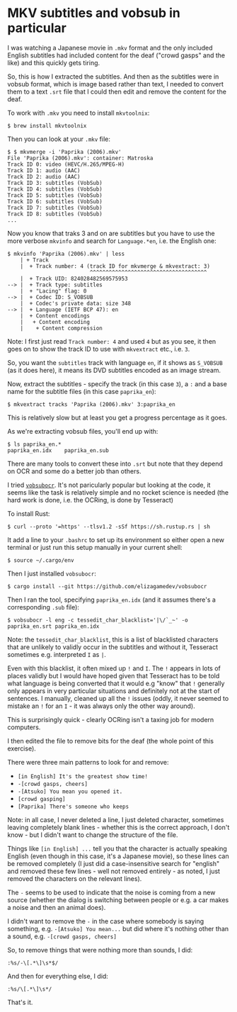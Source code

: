 MKV subtitles and vobsub in particular
======================================

I was watching a Japanese movie in `.mkv` format and the only included English subtitles had included content for the deaf ("crowd gasps" and the like) and this quickly gets tiring.

So, this is how I extracted the subtitles. And then as the subtitles were in vobsub format, which is image based rather than text, I needed to convert them to a text `.srt` file that I could then edit and remove the content for the deaf.

To work with `.mkv` you need to install `mkvtoolnix`:

```
$ brew install mkvtoolnix
```

Then you can look at your `.mkv` file:

```
$ $ mkvmerge -i 'Paprika (2006).mkv' 
File 'Paprika (2006).mkv': container: Matroska
Track ID 0: video (HEVC/H.265/MPEG-H)
Track ID 1: audio (AAC)
Track ID 2: audio (AAC)
Track ID 3: subtitles (VobSub)
Track ID 4: subtitles (VobSub)
Track ID 5: subtitles (VobSub)
Track ID 6: subtitles (VobSub)
Track ID 7: subtitles (VobSub)
Track ID 8: subtitles (VobSub)
...
```

Now you know that traks 3 and on are subtitles but you have to use the more verbose `mkvinfo` and search for `Language.*en`, i.e. the English one:

```
$ mkvinfo 'Paprika (2006).mkv' | less
    | + Track
    |  + Track number: 4 (track ID for mkvmerge & mkvextract: 3)
                          ^^^^^^^^^^^^^^^^^^^^^^^^^^^^^^^^^^^^^
    |  + Track UID: 824028482569575953
--> |  + Track type: subtitles
    |  + "Lacing" flag: 0
--> |  + Codec ID: S_VOBSUB
    |  + Codec's private data: size 348
--> |  + Language (IETF BCP 47): en
    |  + Content encodings
    |   + Content encoding
    |    + Content compression
```

Note: I first just read `Track number: 4` and used `4` but as you see, it then goes on to show the track ID to use with `mkvextract` etc., i.e. `3`.

So, you want the `subtitles` track with language `en`, if it shows as `S_VOBSUB` (as it does here), it means its DVD subtitles encoded as an image stream.

Now, extract the subtitles - specify the track (in this case `3`), a `:` and a base name for the subtitle files (in this case `paprika_en`):

```
$ mkvextract tracks 'Paprika (2006).mkv' 3:paprika_en
```

This is relatively slow but at least you get a progress percentage as it goes.

As we're extracting vobsub files, you'll end up with:

```
$ ls paprika_en.*
paprika_en.idx    paprika_en.sub
```

There are many tools to convert these into `.srt` but note that they depend on OCR and some do a better job than others.

I tried [`vobsubocr`](https://github.com/elizagamedev/vobsubocr). It's not paricularly popular but looking at the code, it seems like the task is relatively simple and no rocket science is needed (the hard work is done, i.e. the OCRing, is done by Tesseract)

To install Rust:

```
$ curl --proto '=https' --tlsv1.2 -sSf https://sh.rustup.rs | sh
```

It add a line to your `.bashrc` to set up its environment so either open a new terminal or just run this setup manually in your current shell:

```
$ source ~/.cargo/env
```

Then I just installed `vobsubocr`:

```
$ cargo install --git https://github.com/elizagamedev/vobsubocr
```

Then I ran the tool, specifying `paprika_en.idx` (and it assumes there's a corresponding `.sub` file):

```
$ vobsubocr -l eng -c tessedit_char_blacklist='|\/`_~' -o paprika_en.srt paprika_en.idx
```

Note: the `tessedit_char_blacklist`, this is a list of blacklisted characters that are unlikely to validly occur in the subtitles and without it, Tesseract sometimes e.g. interpreted `I` as `|`.

Even with this blacklist, it often mixed up `!` and `I`. The `!` appears in lots of places validly but I would have hoped given that Tesseract has to be told what language is being converted that it would e.g "know" that `!` generally only appears in very particular situations and definitely not at the start of sentences. I manually, cleaned up all the `!` issues (oddly, it never seemed to mistake an `!` for an `I` - it was always only the other way around).

This is surprisingly quick - clearly OCRing isn't a taxing job for modern computers.

I then edited the file to remove bits for the deaf (the whole point of this exercise).

There were three main patterns to look for and remove:

* `[in English] It's the greatest show time!`
* `-[crowd gasps, cheers]`
* `-[Atsuko] You mean you opened it.`
* `[crowd gasping]`
* `[Paprika] There's someone who keeps`

Note: in all case, I never deleted a line, I just deleted character, sometimes leaving completely blank lines - whether this is the correct approach, I don't know - but I didn't want to change the structure of the file.

Things like `[in English] ...` tell you that the character is actually speaking English (even though in this case, it's a Japanese movie), so these lines can be removed completely (I just did a case-insensitive search for "english" and removed these few lines - well not removed entirely - as noted, I just removed the characters on the relevant lines).

The `-` seems to be used to indicate that the noise is coming from a new source (whether the dialog is switching between people or e.g. a car makes a noise and then an animal does).

I didn't want to remove the `-` in the case where somebody is saying something, e.g. `-[Atsuko] You mean...` but did where it's nothing other than a sound, e.g. `-[crowd gasps, cheers]`

So, to remove things that were nothing more than sounds, I did:

```
:%s/-\[.*\]\s*$/
```

And then for everything else, I did:

```
:%s/\[.*\]\s*/
```

That's it.
